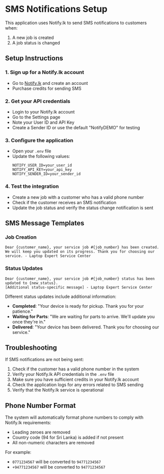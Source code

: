# SMS Notifications Setup

This application uses Notify.lk to send SMS notifications to customers when:
1. A new job is created
2. A job status is changed

## Setup Instructions

### 1. Sign up for a Notify.lk account
- Go to [Notify.lk](https://notify.lk/) and create an account
- Purchase credits for sending SMS

### 2. Get your API credentials
- Login to your Notify.lk account
- Go to the Settings page
- Note your User ID and API Key
- Create a Sender ID or use the default "NotifyDEMO" for testing

### 3. Configure the application
- Open your `.env` file
- Update the following values:
  ```
  NOTIFY_USER_ID=your_user_id
  NOTIFY_API_KEY=your_api_key
  NOTIFY_SENDER_ID=your_sender_id
  ```

### 4. Test the integration
- Create a new job with a customer who has a valid phone number
- Check if the customer receives an SMS notification
- Update the job status and verify the status change notification is sent

## SMS Message Templates

### Job Creation
```
Dear {customer_name}, your service job #{job_number} has been created. 
We will keep you updated on its progress. Thank you for choosing our service. - Laptop Expert Service Center
```

### Status Updates
```
Dear {customer_name}, your service job #{job_number} status has been updated to {new_status}. 
[Additional status-specific message] - Laptop Expert Service Center
```

Different status updates include additional information:
- **Completed**: "Your device is ready for pickup. Thank you for your patience."
- **Waiting for Parts**: "We are waiting for parts to arrive. We'll update you once they're in."
- **Delivered**: "Your device has been delivered. Thank you for choosing our service."

## Troubleshooting

If SMS notifications are not being sent:

1. Check if the customer has a valid phone number in the system
2. Verify your Notify.lk API credentials in the `.env` file
3. Make sure you have sufficient credits in your Notify.lk account
4. Check the application logs for any errors related to SMS sending
5. Verify that the Notify.lk service is operational

## Phone Number Format

The system will automatically format phone numbers to comply with Notify.lk requirements:
- Leading zeroes are removed
- Country code (94 for Sri Lanka) is added if not present
- All non-numeric characters are removed

For example:
- `0771234567` will be converted to `94771234567`
- `+94771234567` will be converted to `94771234567` 